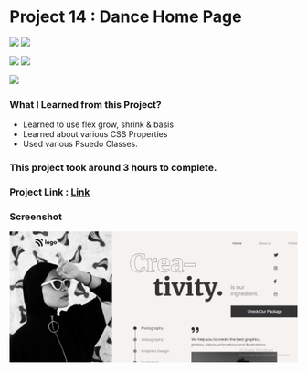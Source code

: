 # Project 14 : Dance Home Page

![](https://img.shields.io/badge/iNeuron-LCO-red)
![](https://img.shields.io/badge/Hitesh--Choudhary-Full--stack--js--bootcamp-yellow)

![](https://img.shields.io/badge/HTML-CSS-orange)
![](https://img.shields.io/badge/LIVE--CLASS-PROJECT14-blueviolet)

![](https://img.shields.io/badge/Hrishikesh--Kumbhar-Software--Engineer-blue)

### What I Learned from this Project?

- Learned to use flex grow, shrink & basis
- Learned about various CSS Properties
- Used various Psuedo Classes.

### This project took around 3 hours to complete.

### Project Link : [Link](https://proj-14-dance-home-page.netlify.app/)

### Screenshot

![](./screenshot/PROJ_14.png)